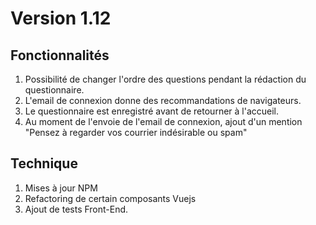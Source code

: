 # Version 1.12

## Fonctionnalités
1. Possibilité de changer l'ordre des questions pendant la rédaction du questionnaire.
2. L'email de connexion donne des recommandations de navigateurs.
3. Le questionnaire est enregistré avant de retourner à l'accueil.
4. Au moment de l'envoie de l'email de connexion, ajout d'un mention "Pensez à regarder vos courrier indésirable ou spam"

## Technique
1. Mises à jour NPM
2. Refactoring de certain composants Vuejs
3. Ajout de tests Front-End.
